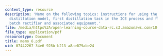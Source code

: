 ```yaml
---
content_type: resource
description: 'Memo on the following topics: instructions for using the ABACUSS batch
  distillation model, first distillation task in the ICE process and flowsheet for
  batch rectifier and associated equipment.'
file: /media/https%3A/open-learning-course-data-rc.s3.amazonaws.com/10-490-integrated-chemical-engineering-i-fall-2006/0744226734e6928bb213a8ae079abe24_memo_6.pdf
file_type: application/pdf
resourcetype: Document
title: memo_6.pdf
uid: 07442267-34e6-928b-b213-a8ae079abe24
---
```

